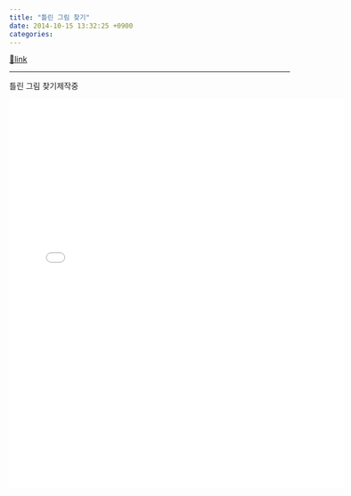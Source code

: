 ```yaml
---
title: "틀린 그림 찾기"
date: 2014-10-15 13:32:25 +0900
categories: 
---
```

[🔗link](http://www.mins01.com/mh/tech/read/901)
***


틀린 그림 찾기제작중  
  
<iframe frameborder="0" height="700" src="/game/spotTheDifference/" style="border-width: 0px;margin:0 auto " width="600"></iframe>  
  



